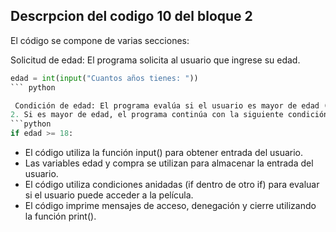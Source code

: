 ## Descrpcion del codigo 10 del bloque 2
El código se compone de varias secciones:

 Solicitud de edad: El programa solicita al usuario que ingrese su edad.
 
```python
edad = int(input("Cuantos años tienes: "))
``` python

 Condición de edad: El programa evalúa si el usuario es mayor de edad (18 años o más).
2. Si es mayor de edad, el programa continúa con la siguiente condición.
```python 
if edad >= 18:
```


- El código utiliza la función input() para obtener entrada del usuario.
- Las variables edad y compra se utilizan para almacenar la entrada del usuario.
- El código utiliza condiciones anidadas (if dentro de otro if) para evaluar si el usuario puede acceder a la película.
- El código imprime mensajes de acceso, denegación y cierre utilizando la función print().
